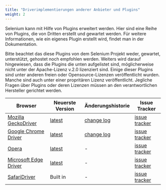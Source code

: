 ```yaml
---
title: "Driverimplementierungen anderer Anbieter und Plugins"
weight: 2
---
```


Selenium kann mit Hilfe von Plugins erweitert werden. Hier sind eine Reihe von 
Plugins, die von Dritten erstellt und gewartet werden. Für weitere Informationen, 
wie ein eigenes Plugin erstellt wird, findet man in der Dokumentation.

Bitte beachtet das diese Plugins von dem Selenium Projekt weder, gewartet, unterstützt,
gehostet noch empfohlen werden. Weiters wird darauf hingewiesen, dass die Plugins 
die unten aufgelistet sind, möglicherweise nicht unter der Apache-Lizenz v.2.0 
lizenziert sind. Einige dieser Plugins sind unter anderen freien oder Opensource-Lizenzen
veröffentlicht wurden. Manche sind auch unter einer propritären Lizenz veröffentlicht.
Jegliche Fragen über Plugins oder deren Lizenzen müssen an den verantwortlichen Hersteller 
gerichtet werden. 

|Browser|Neuerste Version|Änderungshistorie|Issue Tracker|
|--- |--- |--- |--- |
|[Mozilla GeckoDriver](https://github.com/mozilla/geckodriver/)|[latest](https://github.com/mozilla/geckodriver/releases)|[change log](https://github.com/mozilla/geckodriver/blob/release/CHANGES.md)|[issue tracker](https://github.com/mozilla/geckodriver/issues)|
|[Google Chrome Driver](https://chromedriver.chromium.org/)|[latest](https://chromedriver.chromium.org/downloads)|[change log](https://chromedriver.chromium.org/downloads)|[issue tracker](https://bugs.chromium.org/p/chromedriver/issues/list)|
|[Opera](http://choice.opera.com/developer/tools/operadriver/)|[latest](https://github.com/operasoftware/operachromiumdriver/releases)|-|[issue tracker](https://github.com/operasoftware/operachromiumdriver/issues)|
|[Microsoft Edge Driver](https://developer.microsoft.com/en-us/microsoft-edge/tools/webdriver/)|[latest](https://developer.microsoft.com/en-us/microsoft-edge/tools/webdriver/#downloads)|-|[issue tracker](https://developer.microsoft.com/en-us/microsoft-edge/platform/issues/)|
|[SafariDriver](https://webkit.org/blog/6900/webdriver-support-in-safari-10/)|Built in|-|[issue tracker](https://bugreport.apple.com/)|
